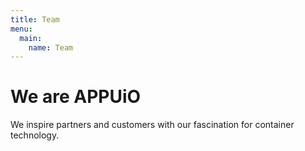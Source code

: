 ```yaml
---
title: Team
menu:
  main:
    name: Team
---
```


# We are APPUiO
We inspire partners and customers with our fascination for container technology.
